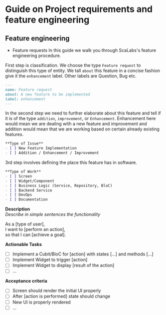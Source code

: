 # Guide on Project requirements and feature engineering



## Feature engineering

- Feature requests
In this guide we walk you through ScaLabs's feature engineering procedure. 


First step is classification. We choose the type `Feature request` to distinguish this type of entity. 
We tall `about` this feature in a concise fashion give it the `enhancement` label. Other labels are Question, Bug etc.
 
```markdown
---
name: Feature request
about: A new feature to be implemented
label: enhancement
---

```

In the second step we need to further elaborate about this feature and tell if it is of the type `addition`, `improvement`, or `Enhancement`. Enhancement here would mean we are dealing with a new feature and improvement and addition would mean that we are working based on certain already existing features. 
```markdown
**Type of Issue**  
- [ ] New Feature Implementation
- [ ] Addition / Enhancement / Improvement
```

3rd step involves defining the place this feature has in software. 
```markdown
**Type of Work**  
- [ ] Screen  
- [ ] Widget/Component  
- [ ] Business Logic (Service, Repository, BloC)  
- [ ] Backend Service
- [ ] DevOps
- [ ] Documentation
```

**Description**  
*Describe in simple sentences the functionality*  

As a [type of user],  
I want to [perform an action],  
so that I can [achieve a goal].  

**Actionable Tasks**  
- [ ] Implement a Cubit/BloC for [action] with states [...] and methods [...]  
- [ ] Implement Widget to trigger [action]  
- [ ] Implement Widget to display [result of the action]  
- [ ] ...

**Acceptance criteria**  
- [ ] Screen should render the initial UI properly  
- [ ] After [action is performed] state should change  
- [ ] New UI is properly rendered  
- [ ] ...
```
